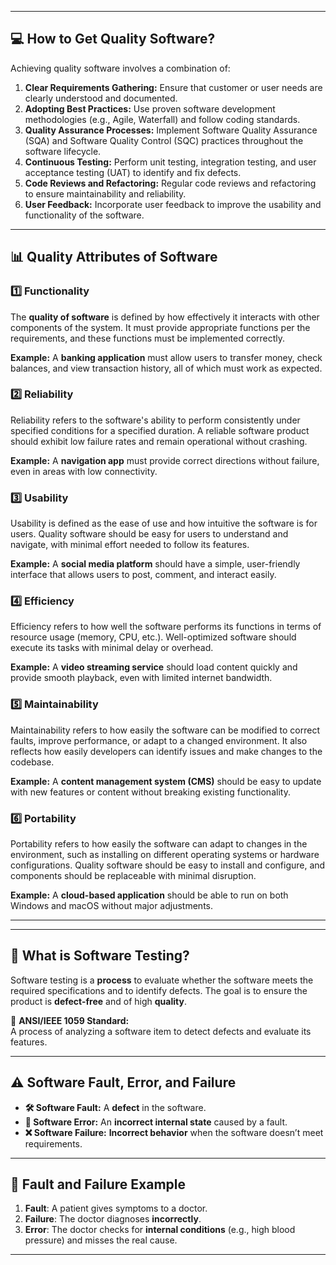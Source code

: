 
---

## 💻 **How to Get Quality Software?**

Achieving quality software involves a combination of:

1. **Clear Requirements Gathering:** Ensure that customer or user needs are clearly understood and documented.
2. **Adopting Best Practices:** Use proven software development methodologies (e.g., Agile, Waterfall) and follow coding standards.
3. **Quality Assurance Processes:** Implement Software Quality Assurance (SQA) and Software Quality Control (SQC) practices throughout the software lifecycle.
4. **Continuous Testing:** Perform unit testing, integration testing, and user acceptance testing (UAT) to identify and fix defects.
5. **Code Reviews and Refactoring:** Regular code reviews and refactoring to ensure maintainability and reliability.
6. **User Feedback:** Incorporate user feedback to improve the usability and functionality of the software.

---

## 📊 **Quality Attributes of Software**

### 1️⃣ **Functionality**  
The **quality of software** is defined by how effectively it interacts with other components of the system. It must provide appropriate functions per the requirements, and these functions must be implemented correctly.  

**Example:** A **banking application** must allow users to transfer money, check balances, and view transaction history, all of which must work as expected.

### 2️⃣ **Reliability**  
Reliability refers to the software's ability to perform consistently under specified conditions for a specified duration. A reliable software product should exhibit low failure rates and remain operational without crashing.  

**Example:** A **navigation app** must provide correct directions without failure, even in areas with low connectivity.

### 3️⃣ **Usability**  
Usability is defined as the ease of use and how intuitive the software is for users. Quality software should be easy for users to understand and navigate, with minimal effort needed to follow its features.  

**Example:** A **social media platform** should have a simple, user-friendly interface that allows users to post, comment, and interact easily.

### 4️⃣ **Efficiency**  
Efficiency refers to how well the software performs its functions in terms of resource usage (memory, CPU, etc.). Well-optimized software should execute its tasks with minimal delay or overhead.  

**Example:** A **video streaming service** should load content quickly and provide smooth playback, even with limited internet bandwidth.

### 5️⃣ **Maintainability**  
Maintainability refers to how easily the software can be modified to correct faults, improve performance, or adapt to a changed environment. It also reflects how easily developers can identify issues and make changes to the codebase.  

**Example:** A **content management system (CMS)** should be easy to update with new features or content without breaking existing functionality.

### 6️⃣ **Portability**  
Portability refers to how easily the software can adapt to changes in the environment, such as installing on different operating systems or hardware configurations. Quality software should be easy to install and configure, and components should be replaceable with minimal disruption.  

**Example:** A **cloud-based application** should be able to run on both Windows and macOS without major adjustments.

---




---

## 🎯 **What is Software Testing?**

Software testing is a **process** to evaluate whether the software meets the required specifications and to identify defects. The goal is to ensure the product is **defect-free** and of high **quality**.

📜 **ANSI/IEEE 1059 Standard:**  
A process of analyzing a software item to detect defects and evaluate its features.

---

## ⚠️ **Software Fault, Error, and Failure**

- **🛠️ Software Fault:** A **defect** in the software.
- **🚫 Software Error:** An **incorrect internal state** caused by a fault.
- **❌ Software Failure:** **Incorrect behavior** when the software doesn’t meet requirements.

---

## 🔄 **Fault and Failure Example**

1. **Fault**: A patient gives symptoms to a doctor.
2. **Failure**: The doctor diagnoses **incorrectly**.
3. **Error**: The doctor checks for **internal conditions** (e.g., high blood pressure) and misses the real cause.

---


